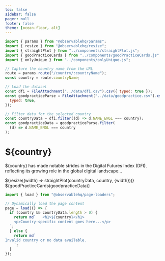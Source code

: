```yaml
---
toc: false
sidebar: false
pager: null
footer: false
theme: [ocean-floor, alt]
---
```


<!-- 2. country/country.md (Dynamic country pages)
This file will handle the dynamic content generation for each country page based on the URL. Here’s how the full file would look: -->

<head>
<link rel="stylesheet" href="../style.css">
</head>

<!-- Back to root button -->
<a href="../" class="back-to-root">
  <span class="arrow"></span>
</a>

<!-- Import necessary components -->

```js
import { params } from "@observablehq/params";
import { resize } from "@observablehq/resize";
import { straightPlot } from "../components/straightPlot.js";
import { goodPracticeCards } from "../components/goodPracticeCards.js";
import { onlyUnique } from "../components/onlyUnique.js";

// Capture the country name from the URL
route = params.route("/country/:countryName");
const country = route.countryName;

// Load the dataset
const dfi = FileAttachment("../data/dfi.csv").csv({ typed: true });
const goodpracticeParse = FileAttachment("../data/goodpractice.csv").csv({
  typed: true,
});

// Filter data for the selected country
const countryData = dfi.filter((d) => d.NAME_ENGL === country);
const goodpracticeData = goodpracticeParse.filter(
  (d) => d.NAME_ENGL === country
);
```

<!-- Country-Specific Content -->

<div class="hero">
  <h1>${country}</h1>
</div>

<p>
${country} has made notable strides in the Digital Futures Index (DFI), reflecting its growing role in the global digital landscape...
</p>

<!-- Plotting DFI Scores dynamically -->
<div class="grid grid-cols-1">
  <div class="card">
    ${resize((width) => straightPlot(countryData, country, {width}))}
  </div>
</div>

<!-- Injecting Good Practice Cards -->
<div id="goodpractice-section">
  ${goodPracticeCards(goodpracticeData)}
</div>

<!-- Handling Page Loading -->

```js
import { load } from "@observablehq/page-loaders";

// Dynamically load the page content
page = load(() => {
  if (country && countryData.length > 0) {
    return md`   <h1>${country}</h1>
    <p>Country-specific content goes here...</p>
  `;
  } else {
    return md`
Invalid country or no data available.
    `;
  }
});
```
